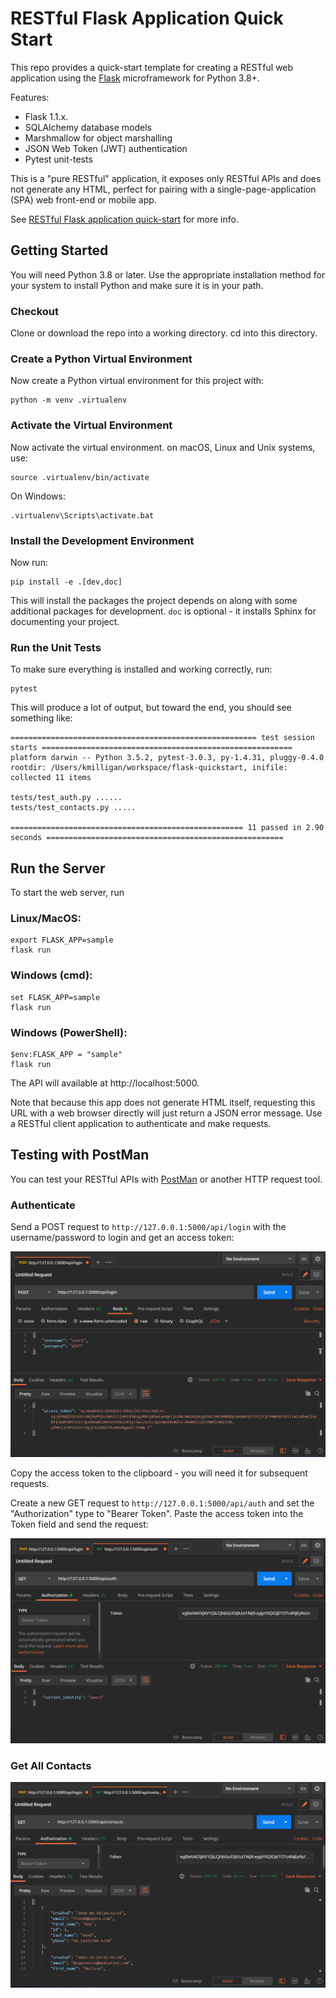 RESTful Flask Application Quick Start
=====================================

This repo provides a quick-start template for creating a RESTful web application using the [Flask](http://flask.pocoo.org/) microframework for Python 3.8+.

Features:
* Flask 1.1.x.
* SQLAlchemy database models
* Marshmallow for object marshalling
* JSON Web Token (JWT) authentication
* Pytest unit-tests

This is a "pure RESTful" application, it exposes only RESTful APIs and does not generate any HTML, perfect for pairing with a single-page-application (SPA) web front-end or mobile app.

See [RESTful Flask application quick-start](http://keathmilligan.net/restful-flask-application-quick-start/) for more info.


## Getting Started

You will need Python 3.8 or later. Use the appropriate installation method for your system to install Python and make sure it is in your path.

### Checkout

Clone or download the repo into a working directory. cd into this directory.

### Create a Python Virtual Environment

Now create a Python virtual environment for this project with:

```
python -m venv .virtualenv
```

### Activate the Virtual Environment

Now activate the virtual environment. on macOS, Linux and Unix systems, use:

```
source .virtualenv/bin/activate
```

On Windows:

```
.virtualenv\Scripts\activate.bat
```

### Install the Development Environment

Now run:

```
pip install -e .[dev,doc]
```

This will install the packages the project depends on along with some additional packages for development. `doc` is optional - it installs Sphinx for documenting your project.

### Run the Unit Tests

To make sure everything is installed and working correctly, run:

```
pytest
```

This will produce a lot of output, but toward the end, you should see something like:

```
======================================================= test session starts ========================================================
platform darwin -- Python 3.5.2, pytest-3.0.3, py-1.4.31, pluggy-0.4.0
rootdir: /Users/kmilligan/workspace/flask-quickstart, inifile: 
collected 11 items 

tests/test_auth.py ......
tests/test_contacts.py .....

==================================================== 11 passed in 2.90 seconds =====================================================
```

## Run the Server

To start the web server, run

### Linux/MacOS:
```
export FLASK_APP=sample
flask run
```

### Windows (cmd):
```
set FLASK_APP=sample
flask run
```

### Windows (PowerShell):
```
$env:FLASK_APP = "sample"
flask run
```

The API will available at http://localhost:5000.

Note that because this app does not generate HTML itself, requesting this URL with a web browser directly will just return a JSON error message. Use a RESTful client application to authenticate and make requests.

## Testing with PostMan

You can test your RESTful APIs with [PostMan](https://www.postman.com/) or another HTTP request tool.

### Authenticate

Send a POST request to `http://127.0.0.1:5000/api/login` with the username/password to login and get an access token:

![Authenticate](screenshots/postman1.png)

Copy the access token to the clipboard - you will need it for subsequent requests.

Create a new GET request to `http://127.0.0.1:5000/api/auth` and set the "Authorization" type to "Bearer Token". Paste the access token into the Token field and send the request:

![Verify Authentication](screenshots/postman2.png)

### Get All Contacts

![Get Contacts](screenshots/postman3.png)
